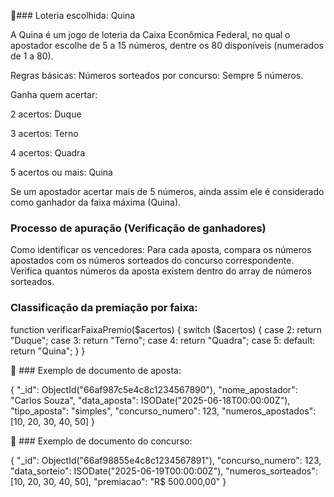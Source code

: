📌### Loteria escolhida: Quina

A Quina é um jogo de loteria da Caixa Econômica Federal, no qual o apostador escolhe de 5 a 15 números, dentre os 80 disponíveis (numerados de 1 a 80).

Regras básicas:
Números sorteados por concurso: Sempre 5 números.

Ganha quem acertar:

2 acertos: Duque

3 acertos: Terno

4 acertos: Quadra

5 acertos ou mais: Quina

Se um apostador acertar mais de 5 números, ainda assim ele é considerado como ganhador da faixa máxima (Quina).

### Processo de apuração (Verificação de ganhadores)
Como identificar os vencedores:
Para cada aposta, compara os números apostados com os números sorteados do concurso correspondente.
Verifica quantos números da aposta existem dentro do array de números sorteados.

### Classificação da premiação por faixa:

function verificarFaixaPremio($acertos) {
    switch ($acertos) {
        case 2: return "Duque";
        case 3: return "Terno";
        case 4: return "Quadra";
        case 5:
        default: return "Quina";
    }
}

📌 ### Exemplo de documento de aposta:

{
  "_id": ObjectId("66af987c5e4c8c1234567890"),
  "nome_apostador": "Carlos Souza",
  "data_aposta": ISODate("2025-06-18T00:00:00Z"),
  "tipo_aposta": "simples",
  "concurso_numero": 123,
  "numeros_apostados": [10, 20, 30, 40, 50]
}

📌 ### Exemplo de documento do concurso:

{
  "_id": ObjectId("66af98855e4c8c1234567891"),
  "concurso_numero": 123,
  "data_sorteio": ISODate("2025-06-19T00:00:00Z"),
  "numeros_sorteados": [10, 20, 30, 40, 50],
  "premiacao": "R$ 500.000,00"
}

